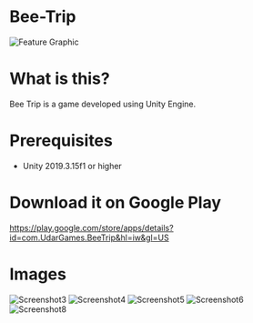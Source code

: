# Bee-Trip
![Feature Graphic](https://user-images.githubusercontent.com/76158235/114706722-0273c800-9d32-11eb-8a63-0cbc04ad8c1f.png)

# What is this?
Bee Trip is a game developed using Unity Engine.

# Prerequisites
- Unity 2019.3.15f1 or higher

# Download it on Google Play
https://play.google.com/store/apps/details?id=com.UdarGames.BeeTrip&hl=iw&gl=US
# Images
![Screenshot3](https://user-images.githubusercontent.com/76158235/114707900-6ba80b00-9d33-11eb-802f-59c3b58bdf8e.jpg)
![Screenshot4](https://user-images.githubusercontent.com/76158235/114707913-6ea2fb80-9d33-11eb-8a01-b475482cc888.jpg)
![Screenshot5](https://user-images.githubusercontent.com/76158235/114707923-71055580-9d33-11eb-8abb-0c486edc5893.jpg)
![Screenshot6](https://user-images.githubusercontent.com/76158235/114707938-75317300-9d33-11eb-8a7e-85e94f69a8b9.jpg)
![Screenshot8](https://user-images.githubusercontent.com/76158235/114707942-76fb3680-9d33-11eb-86fe-9556bb3be171.jpg)


